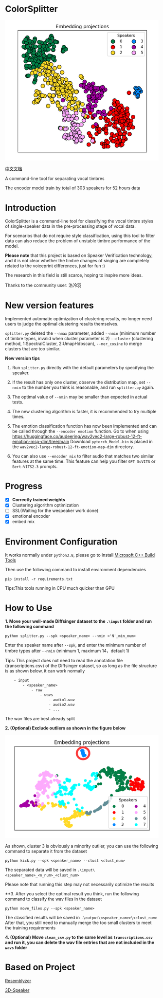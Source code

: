 # ColorSplitter

![result](IMG/20240102162212.png)

[中文文档](README_CN.md)

A command-line tool for separating vocal timbres

The encoder model train by total of 303 speakers for 52 hours data 

# Introduction

ColorSplitter is a command-line tool for classifying the vocal timbre styles of single-speaker data in the pre-processing stage of vocal data.

For scenarios that do not require style classification, using this tool to filter data can also reduce the problem of unstable timbre performance of the model.

**Please note** that this project is based on Speaker Verification technology, and it is not clear whether the timbre changes of singing are completely related to the voiceprint differences, just for fun :)

The research in this field is still scarce, hoping to inspire more ideas.

Thanks to the community user: 洛泠羽

# New version features

Implemented automatic optimization of clustering results, no longer need users to judge the optimal clustering results themselves.

`splitter.py` deleted the `--nmax` parameter, added `--nmin` (minimum number of timbre types, invalid when cluster parameter is 2) `--cluster` (clustering method, 1:SpectralCluster, 2:UmapHdbscan), `--mer_cosine` to merge clusters that are too similar.

**New version tips**

1. Run `splitter.py` directly with the default parameters by specifying the speaker.

2. If the result has only one cluster, observe the distribution map, set `--nmin` to the number you think is reasonable, and run `splitter.py` again.

3. The optimal value of `--nmin` may be smaller than expected in actual tests.

4. The new clustering algorithm is faster, it is recommended to try multiple times.

5. The emotion classification function has now been implemented and can be called through the `--encoder emotion` function. Go to when using https://huggingface.co/audeering/wav2vec2-large-robust-12-ft-emotion-msp-dim/tree/main Download `pytorch_Model.bin` is placed in the `wav2vec2-large-robust-12-ft-emotion-msp-dim` directory.

6. You can also use `--encoder mix` to filter audio that matches two similar features at the same time. This feature can help you filter `GPT SoVITS` or `Bert-VITS2.3` prompts. 

# Progress

- [x] **Correctly trained weights**
- [x] Clustering algorithm optimization
- [ ] SSL(Waiting for the wespeaker work done)
- [x] emotional encoder
- [x] embed mix

# Environment Configuration

It works normally under `python3.8`, please go to install [Microsoft C++ Build Tools](https://visualstudio.microsoft.com/visual-cpp-build-tools/)

Then use the following command to install environment dependencies

```
pip install -r requirements.txt
```

Tips:This tools running in CPU much quicker than GPU

# How to Use

**1. Move your well-made Diffsinger dataset to the `.\input` folder and run the following command**

```
python splitter.py --spk <speaker_name> --nmin <'N'_min_num>
```

Enter the speaker name after `--spk`, and enter the minimum number of timbre types after `--nmin` (minimum 1, maximum 14，default 1)

Tips: This project does not need to read the annotation file (transcriptions.csv) of the Diffsinger dataset, so as long as the file structure is as shown below, it can work normally
```
    - input
        - <speaker_name>
            - raw
                - wavs
                    - audio1.wav
                    - audio2.wav
                    - ...
```
The wav files are best already split

**2. (Optional) Exclude outliers as shown in the figure below**

![kick](IMG/{68AAFB0D-E298-4087-B041-3593260314AC}.png)

As shown, cluster 3 is obviously a minority outlier, you can use the following command to separate it from the dataset
```
python kick.py --spk <speaker_name> --clust <clust_num>
```
The separated data will be saved in `.\input\<speaker_name>_<n_num>_<clust_num>`

Please note that running this step may not necessarily optimize the results

**3. After you select the optimal result you think, run the following command to classify the wav files in the dataset
```
python move_files.py --spk <speaker_name>
```
The classified results will be saved in `.\output\<speaker_name>\<clust_num>`
After that, you still need to manually merge the too small clusters to meet the training requirements


**4. (Optional) Move `clean_csv.py` to the same level as `transcriptions.csv` and run it, you can delete the wav file entries that are not included in the `wavs` folder**


# Based on Project

[Resemblyzer](https://github.com/resemble-ai/Resemblyzer/)

[3D-Speaker](https://github.com/alibaba-damo-academy/3D-Speaker/)
